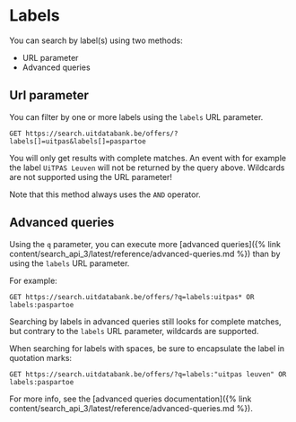 ---
---

# Labels

You can search by label\(s\) using two methods:

* URL parameter
* Advanced queries

## Url parameter

You can filter by one or more labels using the `labels` URL parameter.

```
GET https://search.uitdatabank.be/offers/?labels[]=uitpas&labels[]=paspartoe
```

You will only get results with complete matches. An event with for example the label `UiTPAS Leuven` will not be returned by the query above. Wildcards are not supported using the URL parameter!

Note that this method always uses the `AND` operator.

## Advanced queries

Using the `q` parameter, you can execute more [advanced queries]({% link content/search_api_3/latest/reference/advanced-queries.md %}) than by using the `labels` URL parameter.

For example:

```
GET https://search.uitdatabank.be/offers/?q=labels:uitpas* OR labels:paspartoe
```

Searching by labels in advanced queries still looks for complete matches, but contrary to the `labels` URL parameter, wildcards are supported.

When searching for labels with spaces, be sure to encapsulate the label in quotation marks:

```
GET https://search.uitdatabank.be/offers/?q=labels:"uitpas leuven" OR labels:paspartoe
```

For more info, see the [advanced queries documentation]({% link content/search_api_3/latest/reference/advanced-queries.md %}).
